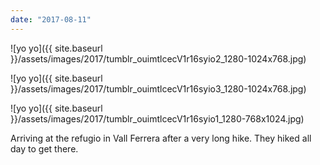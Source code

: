 ```yaml
---
date: "2017-08-11"
---
```


![yo yo]({{ site.baseurl }}/assets/images/2017/tumblr_ouimtlcecV1r16syio2_1280-1024x768.jpg)

![yo yo]({{ site.baseurl }}/assets/images/2017/tumblr_ouimtlcecV1r16syio3_1280-1024x768.jpg)

![yo yo]({{ site.baseurl }}/assets/images/2017/tumblr_ouimtlcecV1r16syio1_1280-768x1024.jpg)

Arriving at the refugio in Vall Ferrera after a very long hike. They hiked all day to get there.
